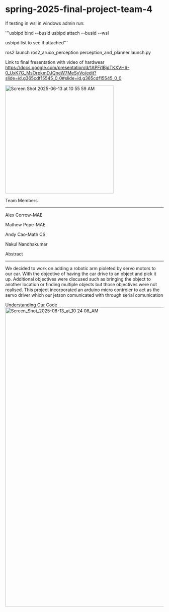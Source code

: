 # spring-2025-final-project-team-4

If testing in wsl in windows admin run:

 '''usbipd bind --busid <bus id>
 usbipd attach --busid <bus id> --wsl

 usbipd list to see if attached'''

ros2 launch ros2_aruco_perception perception_and_planner.launch.py

Link to final fresentation with video of hardwear
https://docs.google.com/presentation/d/1APFi1BjdTKXVH6-0_UxK7G_MsOrpkmDJQneW7MeSyVo/edit?slide=id.g365cdf15545_0_0#slide=id.g365cdf15545_0_0

<img width="344" alt="Screen Shot 2025-06-13 at 10 55 59 AM" src="https://github.com/user-attachments/assets/01e80524-9195-473b-9471-04279aa8babe" />

Team Members
____________________________________

Alex Corrow-MAE

Mathew Pope-MAE

Andy Cao-Math CS

Nakul Nandhakumar


Abstract
______________

We decided to work on adding a robotic arm pioleted by servo motors to our car. With the objective of having the car drive to an object and pick it up. Additional objectives were discused such as bringing the object to another location or finding multiple objects but those objectives were not realised. This project incorporated an arduino micro controler to act as the servo driver which our jetson comunicated with through serial comunication


Understanding Our Code
<img width="952" alt="Screen_Shot_2025-06-13_at_10 24 08_AM" src="https://github.com/user-attachments/assets/b0a7a6b9-8c40-4d7f-a209-7ee18657d96d" />
